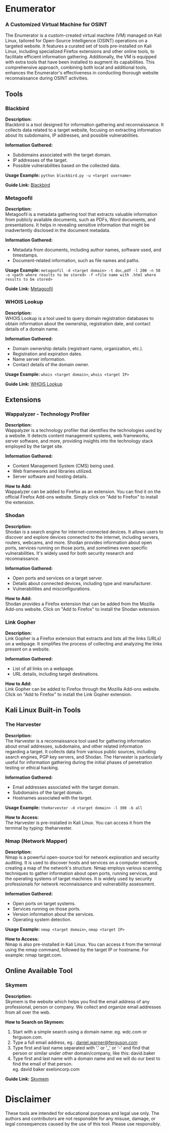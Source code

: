 # Enumerator <br>
### A Customized Virtual Machine for OSINT
The Enumerator is a custom-created virtual machine (VM) managed on Kali Linux, tailored for Open-Source Intelligence (OSINT) operations on a targeted website. It features a curated set of tools pre-installed on Kali Linux, including specialized Firefox extensions and other online tools, to facilitate efficient information gathering. Additionally, the VM is equipped with extra tools that have been installed to augment its capabilities. This comprehensive approach, combining both local and additional tools, enhances the Enumerator's effectiveness in conducting thorough website reconnaissance during OSINT activities.

## Tools <br>
### Blackbird <br>
**Description:** <br>
Blackbird is a tool designed for information gathering and reconnaissance. It collects data related to a target website, focusing on extracting information about its subdomains, IP addresses, and possible vulnerabilities. <br>

**Information Gathered:** <br>
* Subdomains associated with the target domain. <br>
* IP addresses of the target. <br>
* Possible vulnerabilities based on the collected data. <br>

**Usage Example:**
`python blackbird.py -u <target username>`

**Guide Link:** [Blackbird](https://github.com/p1ngul1n0/blackbird) <br>

### Metagoofil <br>
**Description:** <br>
Metagoofil is a metadata gathering tool that extracts valuable information from publicly available documents, such as PDFs, Word documents, and presentations. It helps in revealing sensitive information that might be inadvertently disclosed in the document metadata. <br>

**Information Gathered:** <br>
* Metadata from documents, including author names, software used, and timestamps. <br>
* Document-related information, such as file names and paths. <br>

**Usage Example:**
`metagoofil -d <target domain> -t doc,pdf -l 200 -n 50 -o <path where results to be stored> -f <file name with .html where results to be stored>`

**Guide Link:** [Metagoofil](https://www.kali.org/tools/metagoofil/) <br>

### WHOIS Lookup <br>
**Description:** <br>
WHOIS Lookup is a tool used to query domain registration databases to obtain information about the ownership, registration date, and contact details of a domain name. <br>

**Information Gathered:** <br>
* Domain ownership details (registrant name, organization, etc.). <br>
* Registration and expiration dates. <br>
* Name server information. <br>
* Contact details of the domain owner. <br>

**Usage Example:**
`whois <target domain>`, `whois <target IP>`

**Guide Link:** [WHOIS Lookup](https://www.geeksforgeeks.org/how-to-use-the-whois-command-on-ubuntu-linux) <br>

## Extensions <br>
### Wappalyzer - Technology Profiler <br>
**Description:** <br>
Wappalyzer is a technology profiler that identifies the technologies used by a website. It detects content management systems, web frameworks, server software, and more, providing insights into the technology stack employed by the target site. <br>

**Information Gathered:** <br>
* Content Management System (CMS) being used. <br>
* Web frameworks and libraries utilized. <br>
* Server software and hosting details. <br>

**How to Add:** <br>
Wappalyzer can be added to Firefox as an extension. You can find it on the official Firefox Add-ons website. Simply click on "Add to Firefox" to install the extension. <br>

### Shodan <br>
**Description:** <br>
Shodan is a search engine for internet-connected devices. It allows users to discover and explore devices connected to the internet, including servers, routers, webcams, and more. Shodan provides information about open ports, services running on those ports, and sometimes even specific vulnerabilities. It's widely used for both security research and reconnaissance. <br>

**Information Gathered:** <br>
* Open ports and services on a target server. <br>
* Details about connected devices, including type and manufacturer. <br>
* Vulnerabilities and misconfigurations. <br>

**How to Add:** <br> 
Shodan provides a Firefox extension that can be added from the Mozilla Add-ons website. Click on "Add to Firefox" to install the Shodan extension. <br>

### Link Gopher <br>
**Description:** <br>
Link Gopher is a Firefox extension that extracts and lists all the links (URLs) on a webpage. It simplifies the process of collecting and analyzing the links present on a website. <br>

**Information Gathered:** <br>
* List of all links on a webpage. <br>
* URL details, including target destinations. <br>

**How to Add:** <br>
Link Gopher can be added to Firefox through the Mozilla Add-ons website. Click on "Add to Firefox" to install the Link Gopher extension. <br> 

## Kali Linux Built-in Tools <br>
### The Harvester <br>
**Description:** <br>
The Harvester is a reconnaissance tool used for gathering information about email addresses, subdomains, and other related information regarding a target. It collects data from various public sources, including search engines, PGP key servers, and Shodan. The Harvester is particularly useful for information gathering during the initial phases of penetration testing or ethical hacking. <br>

**Information Gathered:** <br>
* Email addresses associated with the target domain. <br>
* Subdomains of the target domain. <br>
* Hostnames associated with the target. <br>

**Usage Example:**
`theHarvester -d <target domain> -l 300 -b all`

**How to Access:** <br>
The Harvester is pre-installed in Kali Linux. You can access it from the terminal by typing: theharvester. <br>

### Nmap (Network Mapper) <br>
**Description:** <br>
Nmap is a powerful open-source tool for network exploration and security auditing. It is used to discover hosts and services on a computer network, creating a map of the network's structure. Nmap employs various scanning techniques to gather information about open ports, running services, and the operating systems of target machines. It is widely used by security professionals for network reconnaissance and vulnerability assessment. <br>

**Information Gathered:** <br>
* Open ports on target systems. <br>
* Services running on those ports. <br>
* Version information about the services. <br>
* Operating system detection. <br>

**Usage Example:**
`nmap <target domain>`, `nmap <target IP>`

**How to Access:** <br>
Nmap is also pre-installed in Kali Linux. You can access it from the terminal using the nmap command, followed by the target IP or hostname. For example: nmap target.com. <br>

## Online Available Tool <br>
### Skymem <br>
**Description:** <br>
Skymem is the website which helps you find the email address of any professional, person or company. We collect and organize email addresses from all over the web. <br>

**How to Search on Skymem:** <br>
1. Start with a simple search using a domain name: eg. wdc.com or ferguson.com. <br>
2. Type a full email address, eg.: daniel.warner@ferguson.com <br>
3. Type first and last name separated with '.' or '_' or '-' and find that person or similar under other domain/company, like this: david.baker <br>
4. Type first and last name with a domain name and we will do our best to find the email of that person. <br>
eg. david baker exeloncorp.com <br>

**Guide Link:** [Skymem](https://www.skymem.info/) <br>

# Disclaimer <br>
These tools are intended for educational purposes and legal use only. The authors and contributors are not responsible for any misuse, damage, or legal consequences caused by the use of this tool. Please use responsibly. 
